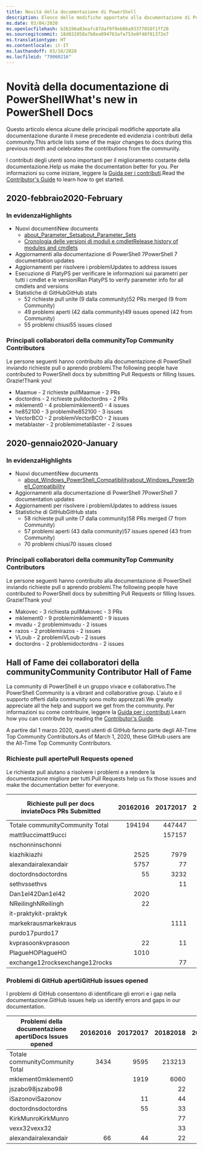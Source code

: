```yaml
---
title: Novità della documentazione di PowerShell
description: Elenco delle modifiche apportate alla documentazione di PowerShell
ms.date: 03/04/2020
ms.openlocfilehash: b2b196a83eafc87daf9f9eb06a93377058f1ff20
ms.sourcegitcommit: 18d832858a7b8ea094763afa753e0f48f01372e7
ms.translationtype: HT
ms.contentlocale: it-IT
ms.lasthandoff: 03/10/2020
ms.locfileid: "79060216"
---
```

# <a name="whats-new-in-powershell-docs"></a><span data-ttu-id="8dd4d-103">Novità della documentazione di PowerShell</span><span class="sxs-lookup"><span data-stu-id="8dd4d-103">What's new in PowerShell Docs</span></span>

<span data-ttu-id="8dd4d-104">Questo articolo elenca alcune delle principali modifiche apportate alla documentazione durante il mese precedente ed evidenzia i contributi della community.</span><span class="sxs-lookup"><span data-stu-id="8dd4d-104">This article lists some of the major changes to docs during this previous month and celebrates the contributions from the community.</span></span>

<span data-ttu-id="8dd4d-105">I contributi degli utenti sono importanti per il miglioramento costante della documentazione.</span><span class="sxs-lookup"><span data-stu-id="8dd4d-105">Help us make the documentation better for you.</span></span> <span data-ttu-id="8dd4d-106">Per informazioni su come iniziare, leggere la [Guida per i contributi][contrib].</span><span class="sxs-lookup"><span data-stu-id="8dd4d-106">Read the [Contributor's Guide][contrib] to learn how to get started.</span></span>

## <a name="2020-february"></a><span data-ttu-id="8dd4d-107">2020-febbraio</span><span class="sxs-lookup"><span data-stu-id="8dd4d-107">2020-February</span></span>

### <a name="highlights"></a><span data-ttu-id="8dd4d-108">In evidenza</span><span class="sxs-lookup"><span data-stu-id="8dd4d-108">Highlights</span></span>

- <span data-ttu-id="8dd4d-109">Nuovi documenti</span><span class="sxs-lookup"><span data-stu-id="8dd4d-109">New documents</span></span>
  - [<span data-ttu-id="8dd4d-110">about_Parameter_Sets</span><span class="sxs-lookup"><span data-stu-id="8dd4d-110">about_Parameter_Sets</span></span>](/powershell/module/microsoft.powershell.core/about/about_parameter_sets)
  - [<span data-ttu-id="8dd4d-111">Cronologia delle versioni di moduli e cmdlet</span><span class="sxs-lookup"><span data-stu-id="8dd4d-111">Release history of modules and cmdlets</span></span>](/powershell/scripting/whats-new/cmdlet-versions)
- <span data-ttu-id="8dd4d-112">Aggiornamenti alla documentazione di PowerShell 7</span><span class="sxs-lookup"><span data-stu-id="8dd4d-112">PowerShell 7 documentation updates</span></span>
- <span data-ttu-id="8dd4d-113">Aggiornamenti per risolvere i problemi</span><span class="sxs-lookup"><span data-stu-id="8dd4d-113">Updates to address issues</span></span>
- <span data-ttu-id="8dd4d-114">Esecuzione di PlatyPS per verificare le informazioni sui parametri per tutti i cmdlet e le versioni</span><span class="sxs-lookup"><span data-stu-id="8dd4d-114">Ran PlatyPS to verify parameter info for all cmdlets and versions</span></span>
- <span data-ttu-id="8dd4d-115">Statistiche di GitHub</span><span class="sxs-lookup"><span data-stu-id="8dd4d-115">GitHub stats</span></span>
  - <span data-ttu-id="8dd4d-116">52 richieste pull unite (9 dalla community)</span><span class="sxs-lookup"><span data-stu-id="8dd4d-116">52 PRs merged (9 from Community)</span></span>
  - <span data-ttu-id="8dd4d-117">49 problemi aperti (42 dalla community)</span><span class="sxs-lookup"><span data-stu-id="8dd4d-117">49 issues opened (42 from Community)</span></span>
  - <span data-ttu-id="8dd4d-118">55 problemi chiusi</span><span class="sxs-lookup"><span data-stu-id="8dd4d-118">55 issues closed</span></span>

### <a name="top-community-contributors"></a><span data-ttu-id="8dd4d-119">Principali collaboratori della community</span><span class="sxs-lookup"><span data-stu-id="8dd4d-119">Top Community Contributors</span></span>

<span data-ttu-id="8dd4d-120">Le persone seguenti hanno contribuito alla documentazione di PowerShell inviando richieste pull o aprendo problemi.</span><span class="sxs-lookup"><span data-stu-id="8dd4d-120">The following people have contributed to PowerShell docs by submitting Pull Requests or filling Issues.</span></span> <span data-ttu-id="8dd4d-121">Grazie!</span><span class="sxs-lookup"><span data-stu-id="8dd4d-121">Thank you!</span></span>

- <span data-ttu-id="8dd4d-122">Maamue - 2 richieste pull</span><span class="sxs-lookup"><span data-stu-id="8dd4d-122">Maamue - 2 PRs</span></span>
- <span data-ttu-id="8dd4d-123">doctordns - 2 richieste pull</span><span class="sxs-lookup"><span data-stu-id="8dd4d-123">doctordns - 2 PRs</span></span>
- <span data-ttu-id="8dd4d-124">mklement0 - 4 problemi</span><span class="sxs-lookup"><span data-stu-id="8dd4d-124">mklement0 - 4 issues</span></span>
- <span data-ttu-id="8dd4d-125">he852100 - 3 problemi</span><span class="sxs-lookup"><span data-stu-id="8dd4d-125">he852100 - 3 issues</span></span>
- <span data-ttu-id="8dd4d-126">VectorBCO - 2 problemi</span><span class="sxs-lookup"><span data-stu-id="8dd4d-126">VectorBCO - 2 issues</span></span>
- <span data-ttu-id="8dd4d-127">metablaster - 2 problemi</span><span class="sxs-lookup"><span data-stu-id="8dd4d-127">metablaster - 2 issues</span></span>

## <a name="2020-january"></a><span data-ttu-id="8dd4d-128">2020-gennaio</span><span class="sxs-lookup"><span data-stu-id="8dd4d-128">2020-January</span></span>

### <a name="highlights"></a><span data-ttu-id="8dd4d-129">In evidenza</span><span class="sxs-lookup"><span data-stu-id="8dd4d-129">Highlights</span></span>

- <span data-ttu-id="8dd4d-130">Nuovi documenti</span><span class="sxs-lookup"><span data-stu-id="8dd4d-130">New documents</span></span>
  - [<span data-ttu-id="8dd4d-131">about_Windows_PowerShell_Compatibility</span><span class="sxs-lookup"><span data-stu-id="8dd4d-131">about_Windows_PowerShell_Compatibility</span></span>](/powershell/module/microsoft.powershell.core/about/about_Windows_PowerShell_Compatibility)
- <span data-ttu-id="8dd4d-132">Aggiornamenti alla documentazione di PowerShell 7</span><span class="sxs-lookup"><span data-stu-id="8dd4d-132">PowerShell 7 documentation updates</span></span>
- <span data-ttu-id="8dd4d-133">Aggiornamenti per risolvere i problemi</span><span class="sxs-lookup"><span data-stu-id="8dd4d-133">Updates to address issues</span></span>
- <span data-ttu-id="8dd4d-134">Statistiche di GitHub</span><span class="sxs-lookup"><span data-stu-id="8dd4d-134">GitHub stats</span></span>
  - <span data-ttu-id="8dd4d-135">58 richieste pull unite (7 dalla community)</span><span class="sxs-lookup"><span data-stu-id="8dd4d-135">58 PRs merged (7 from Community)</span></span>
  - <span data-ttu-id="8dd4d-136">57 problemi aperti (43 dalla community)</span><span class="sxs-lookup"><span data-stu-id="8dd4d-136">57 issues opened (43 from Community)</span></span>
  - <span data-ttu-id="8dd4d-137">70 problemi chiusi</span><span class="sxs-lookup"><span data-stu-id="8dd4d-137">70 issues closed</span></span>

### <a name="top-community-contributors"></a><span data-ttu-id="8dd4d-138">Principali collaboratori della community</span><span class="sxs-lookup"><span data-stu-id="8dd4d-138">Top Community Contributors</span></span>

<span data-ttu-id="8dd4d-139">Le persone seguenti hanno contribuito alla documentazione di PowerShell inviando richieste pull o aprendo problemi.</span><span class="sxs-lookup"><span data-stu-id="8dd4d-139">The following people have contributed to PowerShell docs by submitting Pull Requests or filling Issues.</span></span> <span data-ttu-id="8dd4d-140">Grazie!</span><span class="sxs-lookup"><span data-stu-id="8dd4d-140">Thank you!</span></span>

- <span data-ttu-id="8dd4d-141">Makovec - 3 richiesta pull</span><span class="sxs-lookup"><span data-stu-id="8dd4d-141">Makovec - 3 PRs</span></span>
- <span data-ttu-id="8dd4d-142">mklement0 - 9 problemi</span><span class="sxs-lookup"><span data-stu-id="8dd4d-142">mklement0 - 9 issues</span></span>
- <span data-ttu-id="8dd4d-143">mvadu - 2 problemi</span><span class="sxs-lookup"><span data-stu-id="8dd4d-143">mvadu - 2 issues</span></span>
- <span data-ttu-id="8dd4d-144">razos - 2 problemi</span><span class="sxs-lookup"><span data-stu-id="8dd4d-144">razos - 2 issues</span></span>
- <span data-ttu-id="8dd4d-145">VLoub - 2 problemi</span><span class="sxs-lookup"><span data-stu-id="8dd4d-145">VLoub - 2 issues</span></span>
- <span data-ttu-id="8dd4d-146">doctordns - 2 problemi</span><span class="sxs-lookup"><span data-stu-id="8dd4d-146">doctordns - 2 issues</span></span>

## <a name="community-contributor-hall-of-fame"></a><span data-ttu-id="8dd4d-147">Hall of Fame dei collaboratori della community</span><span class="sxs-lookup"><span data-stu-id="8dd4d-147">Community Contributor Hall of Fame</span></span>

<span data-ttu-id="8dd4d-148">La community di PowerShell è un gruppo vivace e collaborativo.</span><span class="sxs-lookup"><span data-stu-id="8dd4d-148">The PowerShell Community is a vibrant and collaborative group.</span></span> <span data-ttu-id="8dd4d-149">L'aiuto e il supporto offerti dalla community sono molto apprezzati.</span><span class="sxs-lookup"><span data-stu-id="8dd4d-149">We greatly appreciate all the help and support we get from the community.</span></span> <span data-ttu-id="8dd4d-150">Per informazioni su come contribuire, leggere la [Guida per i contributi][contrib].</span><span class="sxs-lookup"><span data-stu-id="8dd4d-150">Learn how you can contribute by reading the [Contributor's Guide][contrib].</span></span>

<span data-ttu-id="8dd4d-151">A partire dal 1 marzo 2020, questi utenti di GitHub fanno parte degli All-Time Top Community Contributors.</span><span class="sxs-lookup"><span data-stu-id="8dd4d-151">As of March 1, 2020, these GitHub users are the All-Time Top Community Contributors.</span></span>

### <a name="pull-requests-opened"></a><span data-ttu-id="8dd4d-152">Richieste pull aperte</span><span class="sxs-lookup"><span data-stu-id="8dd4d-152">Pull Requests opened</span></span>

<span data-ttu-id="8dd4d-153">Le richieste pull aiutano a risolvere i problemi e a rendere la documentazione migliore per tutti.</span><span class="sxs-lookup"><span data-stu-id="8dd4d-153">Pull Requests help us fix those issues and make the documentation better for everyone.</span></span>

| <span data-ttu-id="8dd4d-154">Richieste pull per docs inviate</span><span class="sxs-lookup"><span data-stu-id="8dd4d-154">Docs PRs Submitted</span></span> | <span data-ttu-id="8dd4d-155">2016</span><span class="sxs-lookup"><span data-stu-id="8dd4d-155">2016</span></span> | <span data-ttu-id="8dd4d-156">2017</span><span class="sxs-lookup"><span data-stu-id="8dd4d-156">2017</span></span> | <span data-ttu-id="8dd4d-157">2018</span><span class="sxs-lookup"><span data-stu-id="8dd4d-157">2018</span></span> | <span data-ttu-id="8dd4d-158">2019</span><span class="sxs-lookup"><span data-stu-id="8dd4d-158">2019</span></span> | <span data-ttu-id="8dd4d-159">2020</span><span class="sxs-lookup"><span data-stu-id="8dd4d-159">2020</span></span> | <span data-ttu-id="8dd4d-160">Grand Total</span><span class="sxs-lookup"><span data-stu-id="8dd4d-160">Grand Total</span></span> |
| ------------------ | ---: | ---: | ---: | ---: | ---: | ----------: |
| <span data-ttu-id="8dd4d-161">Totale community</span><span class="sxs-lookup"><span data-stu-id="8dd4d-161">Community Total</span></span>    |  <span data-ttu-id="8dd4d-162">194</span><span class="sxs-lookup"><span data-stu-id="8dd4d-162">194</span></span> |  <span data-ttu-id="8dd4d-163">447</span><span class="sxs-lookup"><span data-stu-id="8dd4d-163">447</span></span> |  <span data-ttu-id="8dd4d-164">467</span><span class="sxs-lookup"><span data-stu-id="8dd4d-164">467</span></span> |  <span data-ttu-id="8dd4d-165">320</span><span class="sxs-lookup"><span data-stu-id="8dd4d-165">320</span></span> |   <span data-ttu-id="8dd4d-166">16</span><span class="sxs-lookup"><span data-stu-id="8dd4d-166">16</span></span> |        <span data-ttu-id="8dd4d-167">1447</span><span class="sxs-lookup"><span data-stu-id="8dd4d-167">1447</span></span> |
| <span data-ttu-id="8dd4d-168">matt9ucci</span><span class="sxs-lookup"><span data-stu-id="8dd4d-168">matt9ucci</span></span>          |      |  <span data-ttu-id="8dd4d-169">157</span><span class="sxs-lookup"><span data-stu-id="8dd4d-169">157</span></span> |   <span data-ttu-id="8dd4d-170">80</span><span class="sxs-lookup"><span data-stu-id="8dd4d-170">80</span></span> |   <span data-ttu-id="8dd4d-171">30</span><span class="sxs-lookup"><span data-stu-id="8dd4d-171">30</span></span> |      |         <span data-ttu-id="8dd4d-172">267</span><span class="sxs-lookup"><span data-stu-id="8dd4d-172">267</span></span> |
| <span data-ttu-id="8dd4d-173">nschonni</span><span class="sxs-lookup"><span data-stu-id="8dd4d-173">nschonni</span></span>           |      |      |   <span data-ttu-id="8dd4d-174">14</span><span class="sxs-lookup"><span data-stu-id="8dd4d-174">14</span></span> |  <span data-ttu-id="8dd4d-175">138</span><span class="sxs-lookup"><span data-stu-id="8dd4d-175">138</span></span> |      |         <span data-ttu-id="8dd4d-176">152</span><span class="sxs-lookup"><span data-stu-id="8dd4d-176">152</span></span> |
| <span data-ttu-id="8dd4d-177">kiazhi</span><span class="sxs-lookup"><span data-stu-id="8dd4d-177">kiazhi</span></span>             |   <span data-ttu-id="8dd4d-178">25</span><span class="sxs-lookup"><span data-stu-id="8dd4d-178">25</span></span> |   <span data-ttu-id="8dd4d-179">79</span><span class="sxs-lookup"><span data-stu-id="8dd4d-179">79</span></span> |   <span data-ttu-id="8dd4d-180">12</span><span class="sxs-lookup"><span data-stu-id="8dd4d-180">12</span></span> |      |      |         <span data-ttu-id="8dd4d-181">116</span><span class="sxs-lookup"><span data-stu-id="8dd4d-181">116</span></span> |
| <span data-ttu-id="8dd4d-182">alexandair</span><span class="sxs-lookup"><span data-stu-id="8dd4d-182">alexandair</span></span>         |   <span data-ttu-id="8dd4d-183">57</span><span class="sxs-lookup"><span data-stu-id="8dd4d-183">57</span></span> |    <span data-ttu-id="8dd4d-184">7</span><span class="sxs-lookup"><span data-stu-id="8dd4d-184">7</span></span> |   <span data-ttu-id="8dd4d-185">26</span><span class="sxs-lookup"><span data-stu-id="8dd4d-185">26</span></span> |    <span data-ttu-id="8dd4d-186">2</span><span class="sxs-lookup"><span data-stu-id="8dd4d-186">2</span></span> |      |          <span data-ttu-id="8dd4d-187">92</span><span class="sxs-lookup"><span data-stu-id="8dd4d-187">92</span></span> |
| <span data-ttu-id="8dd4d-188">doctordns</span><span class="sxs-lookup"><span data-stu-id="8dd4d-188">doctordns</span></span>          |    <span data-ttu-id="8dd4d-189">5</span><span class="sxs-lookup"><span data-stu-id="8dd4d-189">5</span></span> |   <span data-ttu-id="8dd4d-190">32</span><span class="sxs-lookup"><span data-stu-id="8dd4d-190">32</span></span> |   <span data-ttu-id="8dd4d-191">20</span><span class="sxs-lookup"><span data-stu-id="8dd4d-191">20</span></span> |    <span data-ttu-id="8dd4d-192">7</span><span class="sxs-lookup"><span data-stu-id="8dd4d-192">7</span></span> |    <span data-ttu-id="8dd4d-193">2</span><span class="sxs-lookup"><span data-stu-id="8dd4d-193">2</span></span> |          <span data-ttu-id="8dd4d-194">66</span><span class="sxs-lookup"><span data-stu-id="8dd4d-194">66</span></span> |
| <span data-ttu-id="8dd4d-195">sethvs</span><span class="sxs-lookup"><span data-stu-id="8dd4d-195">sethvs</span></span>             |      |    <span data-ttu-id="8dd4d-196">1</span><span class="sxs-lookup"><span data-stu-id="8dd4d-196">1</span></span> |   <span data-ttu-id="8dd4d-197">44</span><span class="sxs-lookup"><span data-stu-id="8dd4d-197">44</span></span> |      |      |          <span data-ttu-id="8dd4d-198">45</span><span class="sxs-lookup"><span data-stu-id="8dd4d-198">45</span></span> |
| <span data-ttu-id="8dd4d-199">Dan1el42</span><span class="sxs-lookup"><span data-stu-id="8dd4d-199">Dan1el42</span></span>           |   <span data-ttu-id="8dd4d-200">20</span><span class="sxs-lookup"><span data-stu-id="8dd4d-200">20</span></span> |      |      |      |      |          <span data-ttu-id="8dd4d-201">20</span><span class="sxs-lookup"><span data-stu-id="8dd4d-201">20</span></span> |
| <span data-ttu-id="8dd4d-202">NReilingh</span><span class="sxs-lookup"><span data-stu-id="8dd4d-202">NReilingh</span></span>          |    <span data-ttu-id="8dd4d-203">2</span><span class="sxs-lookup"><span data-stu-id="8dd4d-203">2</span></span> |      |   <span data-ttu-id="8dd4d-204">13</span><span class="sxs-lookup"><span data-stu-id="8dd4d-204">13</span></span> |    <span data-ttu-id="8dd4d-205">3</span><span class="sxs-lookup"><span data-stu-id="8dd4d-205">3</span></span> |      |          <span data-ttu-id="8dd4d-206">18</span><span class="sxs-lookup"><span data-stu-id="8dd4d-206">18</span></span> |
| <span data-ttu-id="8dd4d-207">it-praktyk</span><span class="sxs-lookup"><span data-stu-id="8dd4d-207">it-praktyk</span></span>         |      |      |   <span data-ttu-id="8dd4d-208">16</span><span class="sxs-lookup"><span data-stu-id="8dd4d-208">16</span></span> |    <span data-ttu-id="8dd4d-209">1</span><span class="sxs-lookup"><span data-stu-id="8dd4d-209">1</span></span> |      |          <span data-ttu-id="8dd4d-210">17</span><span class="sxs-lookup"><span data-stu-id="8dd4d-210">17</span></span> |
| <span data-ttu-id="8dd4d-211">markekraus</span><span class="sxs-lookup"><span data-stu-id="8dd4d-211">markekraus</span></span>         |      |   <span data-ttu-id="8dd4d-212">11</span><span class="sxs-lookup"><span data-stu-id="8dd4d-212">11</span></span> |    <span data-ttu-id="8dd4d-213">5</span><span class="sxs-lookup"><span data-stu-id="8dd4d-213">5</span></span> |      |      |          <span data-ttu-id="8dd4d-214">16</span><span class="sxs-lookup"><span data-stu-id="8dd4d-214">16</span></span> |
| <span data-ttu-id="8dd4d-215">purdo17</span><span class="sxs-lookup"><span data-stu-id="8dd4d-215">purdo17</span></span>            |      |      |   <span data-ttu-id="8dd4d-216">13</span><span class="sxs-lookup"><span data-stu-id="8dd4d-216">13</span></span> |      |      |          <span data-ttu-id="8dd4d-217">13</span><span class="sxs-lookup"><span data-stu-id="8dd4d-217">13</span></span> |
| <span data-ttu-id="8dd4d-218">kvprasoon</span><span class="sxs-lookup"><span data-stu-id="8dd4d-218">kvprasoon</span></span>          |    <span data-ttu-id="8dd4d-219">2</span><span class="sxs-lookup"><span data-stu-id="8dd4d-219">2</span></span> |    <span data-ttu-id="8dd4d-220">1</span><span class="sxs-lookup"><span data-stu-id="8dd4d-220">1</span></span> |    <span data-ttu-id="8dd4d-221">7</span><span class="sxs-lookup"><span data-stu-id="8dd4d-221">7</span></span> |    <span data-ttu-id="8dd4d-222">2</span><span class="sxs-lookup"><span data-stu-id="8dd4d-222">2</span></span> |      |          <span data-ttu-id="8dd4d-223">12</span><span class="sxs-lookup"><span data-stu-id="8dd4d-223">12</span></span> |
| <span data-ttu-id="8dd4d-224">PlagueHO</span><span class="sxs-lookup"><span data-stu-id="8dd4d-224">PlagueHO</span></span>           |   <span data-ttu-id="8dd4d-225">10</span><span class="sxs-lookup"><span data-stu-id="8dd4d-225">10</span></span> |      |      |    <span data-ttu-id="8dd4d-226">1</span><span class="sxs-lookup"><span data-stu-id="8dd4d-226">1</span></span> |      |          <span data-ttu-id="8dd4d-227">11</span><span class="sxs-lookup"><span data-stu-id="8dd4d-227">11</span></span> |
| <span data-ttu-id="8dd4d-228">exchange12rocks</span><span class="sxs-lookup"><span data-stu-id="8dd4d-228">exchange12rocks</span></span>    |      |    <span data-ttu-id="8dd4d-229">7</span><span class="sxs-lookup"><span data-stu-id="8dd4d-229">7</span></span> |    <span data-ttu-id="8dd4d-230">3</span><span class="sxs-lookup"><span data-stu-id="8dd4d-230">3</span></span> |      |      |          <span data-ttu-id="8dd4d-231">10</span><span class="sxs-lookup"><span data-stu-id="8dd4d-231">10</span></span> |

### <a name="github-issues-opened"></a><span data-ttu-id="8dd4d-232">Problemi di GitHub aperti</span><span class="sxs-lookup"><span data-stu-id="8dd4d-232">GitHub issues opened</span></span>

<span data-ttu-id="8dd4d-233">I problemi di GitHub consentono di identificare gli errori e i gap nella documentazione.</span><span class="sxs-lookup"><span data-stu-id="8dd4d-233">GitHub issues help us identify errors and gaps in our documentation.</span></span>

| <span data-ttu-id="8dd4d-234">Problemi della documentazione aperti</span><span class="sxs-lookup"><span data-stu-id="8dd4d-234">Docs Issues opened</span></span> | <span data-ttu-id="8dd4d-235">2016</span><span class="sxs-lookup"><span data-stu-id="8dd4d-235">2016</span></span> | <span data-ttu-id="8dd4d-236">2017</span><span class="sxs-lookup"><span data-stu-id="8dd4d-236">2017</span></span> | <span data-ttu-id="8dd4d-237">2018</span><span class="sxs-lookup"><span data-stu-id="8dd4d-237">2018</span></span> | <span data-ttu-id="8dd4d-238">2019</span><span class="sxs-lookup"><span data-stu-id="8dd4d-238">2019</span></span> | <span data-ttu-id="8dd4d-239">2020</span><span class="sxs-lookup"><span data-stu-id="8dd4d-239">2020</span></span> | <span data-ttu-id="8dd4d-240">Grand Total</span><span class="sxs-lookup"><span data-stu-id="8dd4d-240">Grand Total</span></span> |
| ------------------ | ---: | ---: | ---: | ---: | ---: | ----------: |
| <span data-ttu-id="8dd4d-241">Totale community</span><span class="sxs-lookup"><span data-stu-id="8dd4d-241">Community Total</span></span>    |   <span data-ttu-id="8dd4d-242">34</span><span class="sxs-lookup"><span data-stu-id="8dd4d-242">34</span></span> |   <span data-ttu-id="8dd4d-243">95</span><span class="sxs-lookup"><span data-stu-id="8dd4d-243">95</span></span> |  <span data-ttu-id="8dd4d-244">213</span><span class="sxs-lookup"><span data-stu-id="8dd4d-244">213</span></span> |  <span data-ttu-id="8dd4d-245">575</span><span class="sxs-lookup"><span data-stu-id="8dd4d-245">575</span></span> |   <span data-ttu-id="8dd4d-246">86</span><span class="sxs-lookup"><span data-stu-id="8dd4d-246">86</span></span> |        <span data-ttu-id="8dd4d-247">1003</span><span class="sxs-lookup"><span data-stu-id="8dd4d-247">1003</span></span> |
| <span data-ttu-id="8dd4d-248">mklement0</span><span class="sxs-lookup"><span data-stu-id="8dd4d-248">mklement0</span></span>          |      |   <span data-ttu-id="8dd4d-249">19</span><span class="sxs-lookup"><span data-stu-id="8dd4d-249">19</span></span> |   <span data-ttu-id="8dd4d-250">60</span><span class="sxs-lookup"><span data-stu-id="8dd4d-250">60</span></span> |   <span data-ttu-id="8dd4d-251">56</span><span class="sxs-lookup"><span data-stu-id="8dd4d-251">56</span></span> |   <span data-ttu-id="8dd4d-252">13</span><span class="sxs-lookup"><span data-stu-id="8dd4d-252">13</span></span> |         <span data-ttu-id="8dd4d-253">148</span><span class="sxs-lookup"><span data-stu-id="8dd4d-253">148</span></span> |
| <span data-ttu-id="8dd4d-254">jszabo98</span><span class="sxs-lookup"><span data-stu-id="8dd4d-254">jszabo98</span></span>           |      |      |    <span data-ttu-id="8dd4d-255">2</span><span class="sxs-lookup"><span data-stu-id="8dd4d-255">2</span></span> |   <span data-ttu-id="8dd4d-256">15</span><span class="sxs-lookup"><span data-stu-id="8dd4d-256">15</span></span> |    <span data-ttu-id="8dd4d-257">2</span><span class="sxs-lookup"><span data-stu-id="8dd4d-257">2</span></span> |          <span data-ttu-id="8dd4d-258">19</span><span class="sxs-lookup"><span data-stu-id="8dd4d-258">19</span></span> |
| <span data-ttu-id="8dd4d-259">iSazonov</span><span class="sxs-lookup"><span data-stu-id="8dd4d-259">iSazonov</span></span>           |      |    <span data-ttu-id="8dd4d-260">1</span><span class="sxs-lookup"><span data-stu-id="8dd4d-260">1</span></span> |    <span data-ttu-id="8dd4d-261">4</span><span class="sxs-lookup"><span data-stu-id="8dd4d-261">4</span></span> |   <span data-ttu-id="8dd4d-262">10</span><span class="sxs-lookup"><span data-stu-id="8dd4d-262">10</span></span> |      |          <span data-ttu-id="8dd4d-263">15</span><span class="sxs-lookup"><span data-stu-id="8dd4d-263">15</span></span> |
| <span data-ttu-id="8dd4d-264">doctordns</span><span class="sxs-lookup"><span data-stu-id="8dd4d-264">doctordns</span></span>          |      |    <span data-ttu-id="8dd4d-265">5</span><span class="sxs-lookup"><span data-stu-id="8dd4d-265">5</span></span> |    <span data-ttu-id="8dd4d-266">3</span><span class="sxs-lookup"><span data-stu-id="8dd4d-266">3</span></span> |    <span data-ttu-id="8dd4d-267">5</span><span class="sxs-lookup"><span data-stu-id="8dd4d-267">5</span></span> |    <span data-ttu-id="8dd4d-268">2</span><span class="sxs-lookup"><span data-stu-id="8dd4d-268">2</span></span> |          <span data-ttu-id="8dd4d-269">15</span><span class="sxs-lookup"><span data-stu-id="8dd4d-269">15</span></span> |
| <span data-ttu-id="8dd4d-270">KirkMunro</span><span class="sxs-lookup"><span data-stu-id="8dd4d-270">KirkMunro</span></span>          |      |      |    <span data-ttu-id="8dd4d-271">7</span><span class="sxs-lookup"><span data-stu-id="8dd4d-271">7</span></span> |    <span data-ttu-id="8dd4d-272">7</span><span class="sxs-lookup"><span data-stu-id="8dd4d-272">7</span></span> |      |          <span data-ttu-id="8dd4d-273">14</span><span class="sxs-lookup"><span data-stu-id="8dd4d-273">14</span></span> |
| <span data-ttu-id="8dd4d-274">vexx32</span><span class="sxs-lookup"><span data-stu-id="8dd4d-274">vexx32</span></span>             |      |      |    <span data-ttu-id="8dd4d-275">3</span><span class="sxs-lookup"><span data-stu-id="8dd4d-275">3</span></span> |   <span data-ttu-id="8dd4d-276">11</span><span class="sxs-lookup"><span data-stu-id="8dd4d-276">11</span></span> |      |          <span data-ttu-id="8dd4d-277">14</span><span class="sxs-lookup"><span data-stu-id="8dd4d-277">14</span></span> |
| <span data-ttu-id="8dd4d-278">alexandair</span><span class="sxs-lookup"><span data-stu-id="8dd4d-278">alexandair</span></span>         |    <span data-ttu-id="8dd4d-279">6</span><span class="sxs-lookup"><span data-stu-id="8dd4d-279">6</span></span> |    <span data-ttu-id="8dd4d-280">4</span><span class="sxs-lookup"><span data-stu-id="8dd4d-280">4</span></span> |    <span data-ttu-id="8dd4d-281">2</span><span class="sxs-lookup"><span data-stu-id="8dd4d-281">2</span></span> |      |      |          <span data-ttu-id="8dd4d-282">12</span><span class="sxs-lookup"><span data-stu-id="8dd4d-282">12</span></span> |

<!-- Link references -->
[contrib]: contributing/overview.md